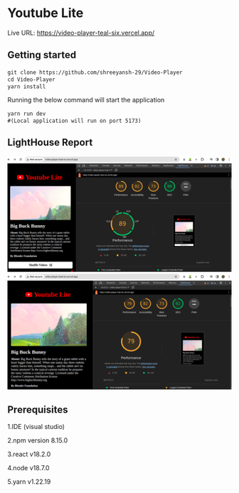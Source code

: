 # Youtube Lite

Live URL: https://video-player-teal-six.vercel.app/

## Getting started
```  
git clone https://github.com/shreeyansh-29/Video-Player
cd Video-Player
yarn install  
```  
Running the below command will start the application  
```  
yarn run dev
#(Local application will run on port 5173)  

```
## LightHouse Report
![Desktop](https://github.com/shreeyansh-29/Video-Player/blob/main/src/assets/Desktop.png)
![Mobile](https://github.com/shreeyansh-29/Video-Player/blob/main/src/assets/Mobile.png)
  
## Prerequisites
1.IDE (visual studio)  

2.npm version 8.15.0

3.react v18.2.0

4.node v18.7.0

5.yarn v1.22.19
